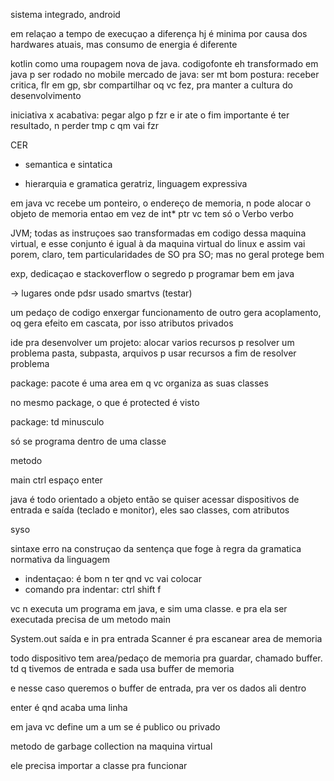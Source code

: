 sistema integrado, android

em relaçao a tempo de execuçao a diferença hj é minima por causa dos hardwares atuais, mas
consumo de energia é diferente

kotlin como uma roupagem nova de java. codigofonte eh transformado em java p ser rodado no mobile
mercado de java: ser mt bom
postura: receber critica, flr em gp, sbr compartilhar oq vc fez, pra manter a cultura do desenvolvimento

iniciativa x acabativa: pegar algo p fzr e ir ate o fim
importante é ter resultado, n perder tmp c qm vai fzr

CER

- semantica e sintatica

- hierarquia e gramatica geratriz, linguagem expressiva

em java vc recebe um ponteiro, o endereço de memoria, n pode alocar o objeto de memoria
entao em vez de int* ptr vc tem só o Verbo verbo

JVM; todas as instruçoes sao transformadas em codigo dessa maquina virtual, e esse conjunto é igual à da maquina virtual do linux e assim vai
porem, claro, tem particularidades de SO pra SO; mas no geral protege bem

exp, dedicaçao e stackoverflow o segredo p programar bem em java

-> lugares onde pdsr usado
smartvs (testar)

um pedaço de codigo enxergar funcionamento de outro gera acoplamento, oq gera efeito em cascata, por isso atributos privados



ide pra desenvolver um projeto: alocar varios recursos p resolver um problema
pasta, subpasta, arquivos p usar recursos a fim de resolver problema

package: pacote é uma area em q vc organiza as suas classes

no mesmo package, o que é protected é visto

package: td minusculo

só se programa dentro de uma classe


metodo

main ctrl espaço enter



java é todo orientado a objeto
então se quiser acessar dispositivos de entrada e saída (teclado e monitor), eles sao classes, com atributos

syso

sintaxe erro na construçao da sentença que foge à regra da gramatica normativa da linguagem

- indentaçao: é bom n ter qnd vc vai colocar
- comando pra indentar: ctrl shift f

vc n executa um programa em java, e sim uma classe. e pra ela ser executada precisa de um metodo main

System.out saída e in pra entrada
Scanner é pra escanear area de memoria

todo dispositivo tem area/pedaço de memoria pra guardar, chamado buffer. td q tivemos de entrada e sada usa buffer de memoria

e nesse caso queremos o buffer de entrada, pra ver os dados ali dentro

enter é qnd acaba uma linha


em java vc define um a um se é publico ou privado



metodo de garbage collection na maquina virtual


ele precisa importar a classe pra funcionar